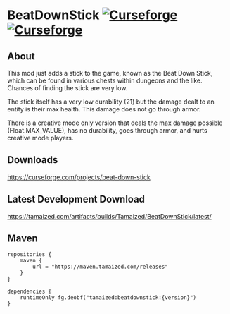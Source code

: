 # BeatDownStick [![Curseforge](http://cf.way2muchnoise.eu/full_260245_downloads.svg)](https://curseforge.com/projects/beat-down-stick) [![Curseforge](http://cf.way2muchnoise.eu/versions/For%20MC_260245_all.svg)](https://curseforge.com/projects/beat-down-stick)

## About
This mod just adds a stick to the game, known as the Beat Down Stick, which can be found in various chests within dungeons and the like. Chances of finding the stick are very low. 

The stick itself has a very low durability (21) but the damage dealt to an entity is their max health. This damage does not go through armor. 

There is a creative mode only version that deals the max damage possible (Float.MAX_VALUE), has no durability, goes through armor, and hurts creative mode players.

## Downloads
https://curseforge.com/projects/beat-down-stick

## Latest Development Download
https://tamaized.com/artifacts/builds/Tamaized/BeatDownStick/latest/

## Maven
```
repositories {
    maven {
        url = "https://maven.tamaized.com/releases"
    }
}

dependencies {
    runtimeOnly fg.deobf("tamaized:beatdownstick:{version}")
}
```

